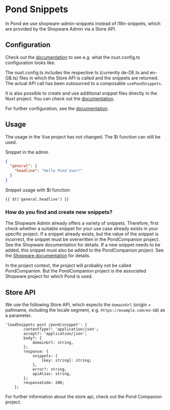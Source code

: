 # Pond Snippets

In Pond we use shopware-admin-snippets instead of i18n-snippets, which are provided by the Shopware Admin via a Store API.

## Configuration

Check out the [documentation](https://i18n.nuxtjs.org/docs/guide/lazy-load-translations#basic-usage) to see e.g. what the nuxt.config.ts configuration looks like:


The nuxt.config.ts includes the respective ts (currently de-DE.ts and en-GB.ts) files in which the Store API is called and the snippets are returned.
The actual API call has been outsourced to a composable `usePondSnippets`. 

It is also possible to create and use additional snippet files directly in the Nuxt project. You can check out the [documentation](https://i18n.nuxtjs.org/docs/guide/lazy-load-translations#multiple-files-lazy-loading).

For further configuration, see the [documentation](https://i18n.nuxtjs.org/docs/guide/lazy-load-translations).

## Usage

The usage in the Vue project has not changed. The $t function can still be used.

Snippet in the admin

```json
{
  "general": {
    "headline": "Hello Pond User!"
  }
}
```

Snippet usage with $t function:
```
{{ $t('general.headline') }}
```

### How do you find and create new snippets?

The Shopware Admin already offers a variety of snippets. Therefore, first check whether a suitable snippet for your use case already exists in your specific project.
If a snippet already exists, but the value of the snippet is incorrect, the snippet must be overwritten in the PondCompanion project. See the Shopware documentation for details.
If a new snippet needs to be added, this snippet must also be added to the PondCompanion project. See the [Shopware documentation](https://developer.shopware.com/docs/guides/plugins/plugins/administration/templates-styling/adding-snippets.html) for details.

In the project context, the project will probably not be called PondCompanion.
But the PondCompanion project is the associated Shopware project for which Pond is used.
## Store API

We use the following Store API, which expects the `domainUrl` (origin + pathname, including the locale segment, e.g. `https://example.com/en-GB`) as a parameter.

```
'loadSnippets post /pond/snippet': {
        contentType?: 'application/json';
        accept?: 'application/json';
        body?: {
            domainUrl: string,
        };
        response: {
            snippets: {
                [key: string]: string;
            },
            error?: string,
            apiAlias: string,
        };
        responseCode: 200;
    };
```

For further information about the store api, check out the Pond Companion project.